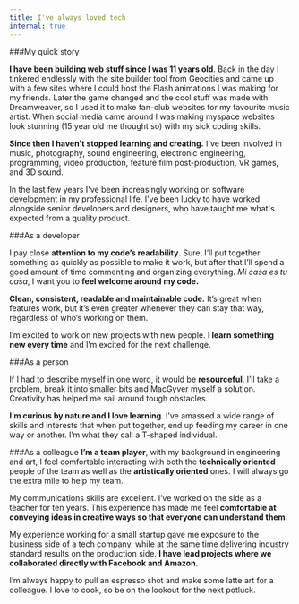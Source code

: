 ```yaml
---
title: I've always loved tech
internal: true
---
```


###My quick story

**I have been building web stuff since I was 11 years old**. Back in the day I tinkered endlessly with the site builder tool from Geocities and came up with a few sites where I could host the Flash animations I was making for my friends. Later the game changed and the cool stuff was made with Dreamweaver, so I used it to make fan-club websites for my favourite music artist. When social media came around I was making myspace websites look stunning (15 year old me thought so) with my sick coding skills.

**Since then I haven't stopped learning and creating.** I've been involved in music, photography, sound engineering, electronic engineering, programming, video production, feature film post-production, VR games, and 3D sound.

In the last few years I've been increasingly working on software development in my professional life. I've been lucky to have worked alongside senior developers and designers, who have taught me what's expected from a quality product.

###As a developer

I pay close **attention to my code’s readability**. Sure, I’ll put together something as quickly as possible to make it work, but after that I’ll spend a good amount of time commenting and organizing everything. _Mi casa es tu casa_, I want you to **feel welcome around my code.**

**Clean, consistent, readable and maintainable code.** It’s great when features work, but it’s even greater whenever they can stay that way, regardless of who’s working on them.

I’m excited to work on new projects with new people. **I learn something new every time** and I’m excited for the next challenge.

###As a person

If I had to describe myself in one word, it would be **resourceful**. I’ll take a problem, break it into smaller bits and MacGyver myself a solution. Creativity has helped me sail around tough obstacles.

**I’m curious by nature and I love learning**. I’ve amassed a wide range of skills and interests that when put together, end up feeding my career in one way or another. I’m what they call a T-shaped individual.

###As a colleague
**I’m a team player**, with my background in engineering and art, I feel comfortable interacting with both the **technically oriented** people of the team as well as the **artistically oriented** ones. I will always go the extra mile to help my team.

My communications skills are excellent. I’ve worked on the side as a teacher for ten years. This experience has made me feel **comfortable at conveying ideas in creative ways so that everyone can understand them**.

My experience working for a small startup gave me exposure to the business side of a tech company, while at the same time delivering industry standard results on the production side. **I have lead projects where we collaborated directly with Facebook and Amazon.**

I’m always happy to pull an espresso shot and make some latte art for a colleague. I love to cook, so be on the lookout for the next potluck.
